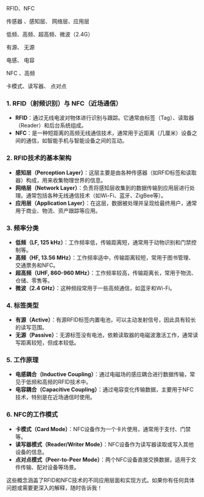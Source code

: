 

RFID、NFC 

传感器    、感知层、   网络层、应用层



低频、高频、超高频、微波（2.4G）



有源、 无源

电感、 电容



NFC  、高频



卡模式、读写器、  点对点



### 1. **RFID（射频识别）与 NFC（近场通信）**
   - **RFID**：通过无线电波对物体进行识别与跟踪。它通常由标签（Tag）、读取器（Reader）和后台系统组成。
   - **NFC**：是一种短距离的高频无线通信技术，通常用于近距离（几厘米）设备之间的通信，如智能手机与智能设备之间的互动。

### 2. **RFID技术的基本架构**
   - **感知层（Perception Layer）**：这层主要是由各种传感器（如RFID标签和读取器）构成，用来收集物理世界的信息。
   - **网络层（Network Layer）**：负责将感知层收集到的数据传输到应用层进行处理。通常包括各种无线通信技术（如Wi-Fi、蓝牙、ZigBee等）。
   - **应用层（Application Layer）**：在这层，数据被处理并呈现给最终用户，通常用于商业、物流、资产跟踪等应用。

### 3. **频率分类**
   - **低频（LF, 125 kHz）**：工作频率低，传输距离短，通常用于动物识别和门禁控制等。
   - **高频（HF, 13.56 MHz）**：工作频率适中，传输距离较短，常用于图书管理、交通票务和NFC。
   - **超高频（UHF, 860-960 MHz）**：工作频率较高，传输距离长，常用于物流、仓储、零售等。
   - **微波（2.4 GHz）**：这种频段常用于一些高频通信，如蓝牙和Wi-Fi。

### 4. **标签类型**
   - **有源（Active）**：有源RFID标签内置电池，可以主动发射信号，因此具有较长的读写范围。
   - **无源（Passive）**：无源标签没有电池，依赖读取器的电磁波激活工作，通常读写距离较短，但成本较低。

### 5. **工作原理**
   - **电感耦合（Inductive Coupling）**：通过电磁场的感应耦合进行数据传输，常见于低频和高频的RFID技术中。
   - **电容耦合（Capacitive Coupling）**：通过电容变化传输数据，主要用于NFC技术，特别是在近场通信时使用。

### 6. **NFC的工作模式**
   - **卡模式（Card Mode）**：NFC设备作为一个卡片使用，通常用于支付、门禁等。
   - **读写器模式（Reader/Writer Mode）**：NFC设备作为读写器读取或写入其他设备的信息。
   - **点对点模式（Peer-to-Peer Mode）**：两个NFC设备直接交换数据，适用于文件传输、配对设备等场景。

这些概念涵盖了RFID和NFC技术的不同应用层面和实现方式。如果你有任何具体问题或需要更深入的解释，随时告诉我！